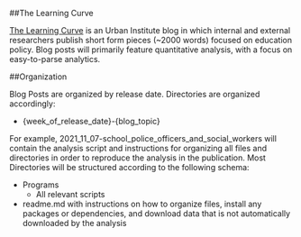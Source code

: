 ##The Learning Curve

[The Learning Curve](https://urban.org/the-learning-curve) is an Urban Institute blog in which internal and external researchers publish short form pieces (~2000 words) focused on education policy. Blog posts will primarily feature quantitative analysis, with a focus on easy-to-parse analytics.

##Organization

Blog Posts are organized by release date. Directories are organized accordingly:
- {week_of_release_date}-{blog_topic}

For example, 2021_11_07-school_police_officers_and_social_workers will contain the analysis script and instructions for organizing all files and directories in order to reproduce the analysis in the publication. Most Directories will be structured according to the following schema:

- Programs
  - All relevant scripts
- readme.md with instructions on how to organize files, install any packages or dependencies, and download data that is not automatically downloaded by the analysis